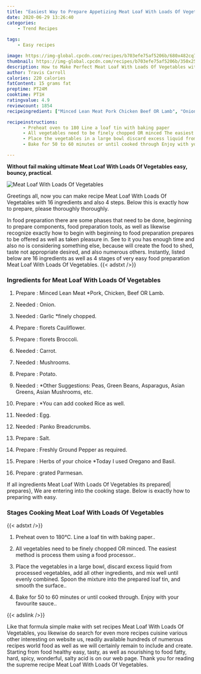 ```yaml
---
title: "Easiest Way to Prepare Appetizing Meat Loaf With Loads Of Vegetables"
date: 2020-06-29 13:26:40
categories:
    - Trend Recipes
    
tags:
    - Easy recipes

image: https://img-global.cpcdn.com/recipes/b703efe75af5206b/680x482cq70/meat-loaf-with-loads-of-vegetables-recipe-main-photo.jpg
thumbnail: https://img-global.cpcdn.com/recipes/b703efe75af5206b/350x250cq70/meat-loaf-with-loads-of-vegetables-recipe-main-photo.jpg
description: How to Make Perfect Meat Loaf With Loads Of Vegetables with 16 ingredients and 4 stages of easy cooking.
author: Travis Carroll
calories: 220 calories
fatContent: 15 grams fat
preptime: PT24M
cooktime: PT1H
ratingvalue: 4.9
reviewcount: 1854
recipeingredient: ["Minced Lean Meat Pork Chicken Beef OR Lamb", "Onion", "Garlic finely chopped", "florets Cauliflower", "florets Broccoli", "Carrot", "Mushrooms", "Potato", "Other Suggestions Peas Green Beans Asparagus Asian Greens Asian Mushrooms etc", "You can add cooked Rice as well", "Egg", "Panko Breadcrumbs", "Salt", "Freshly Ground Pepper as required", "Herbs of your choice Today I used Oregano and Basil", "grated Parmesan"]

recipeinstructions: 
      - Preheat oven to 180 Line a loaf tin with baking paper 
      - All vegetables need to be finely chopped OR minced The easiest method is process them using a food processor 
      - Place the vegetables in a large bowl discard excess liquid from processed vegetables add all other ingredients and mix well until evenly combined Spoon the mixture into the prepared loaf tin and smooth the surface 
      - Bake for 50 to 60 minutes or until cooked through Enjoy with your favourite sauce

---
```




**Without fail making ultimate Meat Loaf With Loads Of Vegetables easy, bouncy, practical**. 


![Meat Loaf With Loads Of Vegetables](https://img-global.cpcdn.com/recipes/b703efe75af5206b/680x482cq70/meat-loaf-with-loads-of-vegetables-recipe-main-photo.jpg "Meat Loaf With Loads Of Vegetables")




Greetings all, now you can make recipe Meat Loaf With Loads Of Vegetables with 16 ingredients and also 4 steps. Below this is exactly how to prepare, please thoroughly thoroughly.

In food preparation there are some phases that need to be done, beginning to prepare components, food preparation tools, as well as likewise recognize exactly how to begin with beginning to food preparation prepares to be offered as well as taken pleasure in. See to it you has enough time and also no is considering something else, because will create the food to shed, taste not appropriate desired, and also numerous others. Instantly, listed below are 16 ingredients as well as 4 stages of very easy food preparation Meat Loaf With Loads Of Vegetables.
{{< adstxt />}}

### Ingredients for Meat Loaf With Loads Of Vegetables


1. Prepare  : Minced Lean Meat *Pork, Chicken, Beef OR Lamb.

1. Needed  : Onion.

1. Needed  : Garlic *finely chopped.

1. Prepare  : florets Cauliflower.

1. Prepare  : florets Broccoli.

1. Needed  : Carrot.

1. Needed  : Mushrooms.

1. Prepare  : Potato.

1. Needed  : *Other Suggestions: Peas, Green Beans, Asparagus, Asian Greens, Asian Mushrooms, etc.

1. Prepare  : *You can add cooked Rice as well.

1. Needed  : Egg.

1. Needed  : Panko Breadcrumbs.

1. Prepare  : Salt.

1. Prepare  : Freshly Ground Pepper as required.

1. Prepare  : Herbs of your choice *Today I used Oregano and Basil.

1. Prepare  : grated Parmesan.



If all ingredients Meat Loaf With Loads Of Vegetables its prepared| prepares}, We are entering into the cooking stage. Below is exactly how to preparing with easy.

### Stages Cooking Meat Loaf With Loads Of Vegetables

{{< adstxt />}}


1. Preheat oven to 180℃. Line a loaf tin with baking paper..



1. All vegetables need to be finely chopped OR minced. The easiest method is process them using a food processor..



1. Place the vegetables in a large bowl, discard excess liquid from processed vegetables, add all other ingredients, and mix well until evenly combined. Spoon the mixture into the prepared loaf tin, and smooth the surface..



1. Bake for 50 to 60 minutes or until cooked through. Enjoy with your favourite sauce..





{{< adslink />}}

Like that formula simple make with set recipes Meat Loaf With Loads Of Vegetables, you likewise do search for even more recipes cuisine various other interesting on website us, readily available hundreds of numerous recipes world food as well as we will certainly remain to include and create. Starting from food healthy easy, tasty, as well as nourishing to food fatty, hard, spicy, wonderful, salty acid is on our web page. Thank you for reading the supreme recipe Meat Loaf With Loads Of Vegetables.
